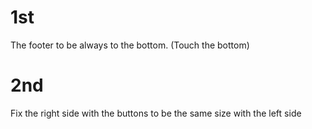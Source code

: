 <!-- @format -->

# 1st

The footer to be always to the bottom. (Touch the bottom)

# 2nd

Fix the right side with the buttons to be the same size with the left side
